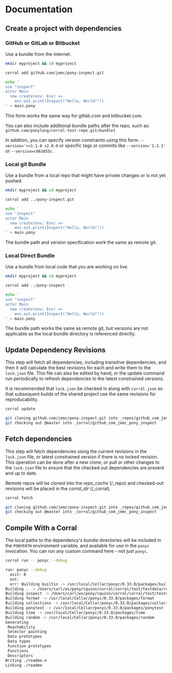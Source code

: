 # Documentation

## Create a project with dependencies

### GitHub or GitLab or Bitbucket

Use a bundle from the internet.

```bash
mkdir myproject && cd myproject

corral add github.com/jemc/pony-inspect.git

echo '
use "inspect"
actor Main
  new create(env: Env) =>
    env.out.print(Inspect("Hello, World!"))
' > main.pony
```

This form works the same way for gitlab.com and bitbucket.com.

You can also include additional bundle paths after the repo, such as:
`github.com/ponylang/corral-test-repo.git/bundle1`

In addition, you can specify version constraints using this form:
`--version='>=1.1.0 <2.0.0`
or specific tags or commits like `--version='1.2.3'` or `--version=c061655c`.

### Local git Bundle

Use a bundle from a local repo that might have private changes or is not yet pushed.

```bash
mkdir myproject && cd myproject

corral add ../pony-inspect.git

echo '
use "inspect"
actor Main
  new create(env: Env) =>
    env.out.print(Inspect("Hello, World!"))
' > main.pony
```

The bundle path and version specification work the same as remote git.

### Local Direct Bundle

Use a bundle from local code that you are working on live.

```bash
mkdir myproject && cd myproject

corral add ../pony-inspect

echo '
use "inspect"
actor Main
  new create(env: Env) =>
    env.out.print(Inspect("Hello, World!"))
' > main.pony
```

The bundle path works the same as remote git, but versions are not applicable as the local bundle directory is referenced directly.

## Update Dependency Revisions

This step will fetch all dependencies, including transitive dependencies, and then it will calculate the best revisions for each and write them to the `lock.json` file. This file can also be edited by hand, or the update command run periodically to refresh dependencies to the latest constrained versions.

It is recommended that `lock.json` be checked in along with `corral.json` so that subsequent builds of the shared project use the same revisions for reproducability.

```bash
corral update
```

```bash
git cloning github.com/jemc/pony-inspect.git into _repos/github_com_jemc_pony_inspect_git
git checking out @master into _corral/github_com_jemc_pony_inspect
```

## Fetch dependencies

This step will fetch dependencies using the current revisions in the `lock.json` file, or latest constrained version if there is no locked revision. This operation can be done after a new clone, or pull or other changes to the `lock.json` file to ensure that the checked out dependencies are present and up to date.

Remote repos will be cloned into the *repo_cache* (<project>/_repo) and checked-out revisions will be placed in the *corral_dir* (<project>/_corral).

```bash
corral fetch
```

```bash
git cloning github.com/jemc/pony-inspect.git into _repos/github_com_jemc_pony_inspect_git
git checking out @master into _corral/github_com_jemc_pony_inspect
```

## Compile With a Corral

The local paths to the dependency's bundle directories will be included in the `PONYPATH` environment variable, and available for use in the `ponyc` invocation.
You can run any custom command here - not just `ponyc`.

```bash
corral run -- ponyc --debug
```

```bash
run: ponyc --debug
  exit: 0
  out:
  err: Building builtin -> /usr/local/Cellar/ponyc/0.33.0/packages/builtin
Building . -> /Users/carl/ws/pony/cquinn/corral/corral/test/testdata/readme
Building inspect -> /Users/carl/ws/pony/cquinn/corral/corral/test/testdata/readme/_corral/github_com_jemc_pony_inspect/inspect
Building format -> /usr/local/Cellar/ponyc/0.33.0/packages/format
Building collections -> /usr/local/Cellar/ponyc/0.33.0/packages/collections
Building ponytest -> /usr/local/Cellar/ponyc/0.33.0/packages/ponytest
Building time -> /usr/local/Cellar/ponyc/0.33.0/packages/time
Building random -> /usr/local/Cellar/ponyc/0.33.0/packages/random
Generating
 Reachability
 Selector painting
 Data prototypes
 Data types
 Function prototypes
 Functions
 Descriptors
Writing ./readme.o
Linking ./readme
```
